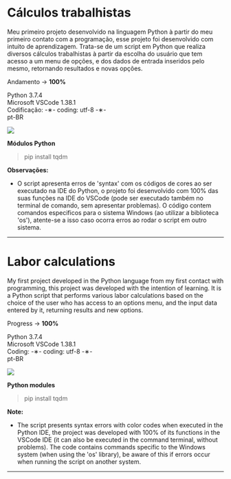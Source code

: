 # Cálculos trabalhistas

Meu primeiro projeto desenvolvido na linguagem Python à partir do meu primeiro contato com a programação, esse projeto foi desenvolvido com intuito de aprendizagem. Trata-se de um script em Python que realiza diversos cálculos trabalhistas à partir da escolha do usuário que tem acesso a um menu de opções, e dos dados de entrada inseridos pelo mesmo, retornando resultados e novas opções. 

Andamento -> <strong>100%</strong>

Python 3.7.4 </br>
Microsoft VSCode 1.38.1 </br>
Codificação: -&lowast;- coding: utf-8 -&lowast;- </br>
pt-BR </br>

![](https://github.com/alpdias/calculos-trabalhistas-python/blob/master/img/menu-inicial.png)

<strong>Módulos Python</strong>

> pip install tqdm

<strong>Observações:</strong> 

* O script apresenta erros de 'syntax' com os códigos de cores ao ser executado na IDE do Python, o projeto foi desenvolvido com 100% das suas funções na IDE do VSCode (pode ser executado também no terminal de comando, sem apresentar problemas). O código contem comandos especificos para o sistema Windows (ao utilizar a biblioteca 'os'), atente-se a isso caso ocorra erros ao rodar o script em outro sistema.

---------------------------------------------------------------------------------------------------------------------------------------

# Labor calculations

My first project developed in the Python language from my first contact with programming, this project was developed with the intention of learning.  It is a Python script that performs various labor calculations based on the choice of the user who has access to an options menu, and the input data entered by it, returning results and new options.

Progress -> <strong>100%</strong>

Python 3.7.4 </br>
Microsoft VSCode 1.38.1 </br>
Coding: -&lowast;- coding: utf-8 -&lowast;- </br>
pt-BR </br>

![](https://github.com/alpdias/calculos-trabalhistas-python/blob/master/img/menu-inicial.png)

<strong>Python modules</strong>

> pip install tqdm

<strong>Note:</strong> 

* The script presents syntax errors with color codes when executed in the Python IDE, the project was developed with 100% of its functions in the VSCode IDE (it can also be executed in the command terminal, without problems).  The code contains commands specific to the Windows system (when using the 'os' library), be aware of this if errors occur when running the script on another system.

----------------------------------------------------------------------------------------------------------------------------------------
